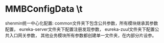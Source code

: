 # MMBConfigData \t
shenmin统一中心化配置:
common文件夹下包含公共参数，所有模块继承其参数配置，
eureka-server文件夹下配置注册发现参数，
eureka-zuul文件夹下配置公共入口网关参数，
其他业务模块所有参数都创建单一文件夹，在内部分片设参。
